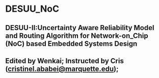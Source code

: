 # DESUU_NoC
DESUU-II:Uncertainty Aware Reliability Model and Routing Algorithm for Network-on_Chip (NoC) based Embedded Systems Design
-------------------------------------------------------------------------------------------------------------------------
Edited by Wenkai;
Instructed by Cris (cristinel.ababei@marquette.edu);
-------------------------------------------------------------------------------------------------------------------------
